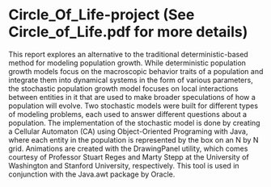 # Circle_Of_Life-project (See Circle_of_Life.pdf for more details)

This report explores an alternative to the traditional deterministic-based method for modeling population growth. While deterministic population growth models focus on the macroscopic behavior traits of a population and integrate them into dynamical systems in the form of various parameters, the stochastic population growth model focuses on local interactions between entities in it that are used to make broader speculations of how a population will evolve. Two stochastic models were built for different types of modeling problems, each used to answer different questions about a population.
The implementation of the stochastic model is done by creating a Cellular Automaton (CA) using Object-Oriented Programing with Java, where each entity in the population is represented by the box on an N by N grid. Animations are created with the DrawingPanel utility, which comes courtesy of Professor Stuart Reges and Marty Stepp at the University of Washington and Stanford University, respectively. This tool is used in conjunction with the Java.awt package by Oracle.
